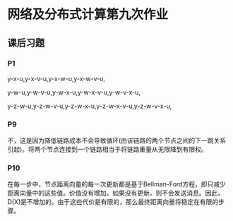 # 网络及分布式计算第九次作业

## 课后习题

###  P1

y-x-u,y-x-v-u,y-x-w-u,y-x-w-v-u,

y-w-u,y-w-v-u,y-w-x-u,y-w-x-v-u,y-w-v-x-u,

y-z-w-u,y-z-w-v-u,y-z-w-x-u,y-z-w-x-v-u,y-z-w-v-x-u,

### P9

不，这是因为降低链路成本不会导致循环(由该链路的两个节点之间的下一跳关系引起)。将两个节点连接到一个链路相当于将链路重量从无限降到有限权。

### P10

在每一步中，节点距离向量的每一次更新都是基于Bellman-Ford方程，即只减少距离向量中的这些值。价值没有增加。如果没有更新，则不会发送消息。因此，D(X)是不增加的。由于这些代价是有限的，那么最终距离向量将稳定在有限的步骤。